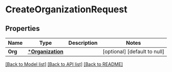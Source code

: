 # CreateOrganizationRequest

## Properties
Name | Type | Description | Notes
------------ | ------------- | ------------- | -------------
**Org** | [***Organization**](Organization.md) |  | [optional] [default to null]

[[Back to Model list]](../README.md#documentation-for-models) [[Back to API list]](../README.md#documentation-for-api-endpoints) [[Back to README]](../README.md)

